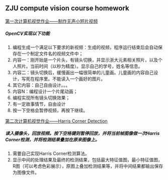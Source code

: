 ## ZJU compute vision course homework
[第一次计算机视觉作业——制作无声小短片视频](/CVhomework_1)
  
##### OpenCV实现以下功能
1. 编程生成一个满足以下要求的新视频：生成的视频，程序运行结束后会自动保存在一个制定文件名的视频文件中；
2. 内容一：刚开始是一个片头，有镜头切换，并显示浙大元素相关照片，以及个人照片。当前时间（以秒为精度）。显示自己的学号，姓名等信息。
3. 内容二：镜头切换后，缓慢画出一幅很简单的儿童画。儿童画的内容自己设计，写死在程序里。不能读入一个画好的图片。
4. 其它内容：自己自由设计。。。
5. 内容N：编程设计一个片尾动画；
6. 编程实现所有镜头切换效果；
7. 有一定故事情节，自由设计
8. 按一下空格会暂停视频，再按下继续。

[第二次计算机视觉作业——Harris Corner Detection](/CVhomework_2)

##### 读入摄像头，回放视频。按下空格键则暂停回放，并将当前帧图像做一次Harris Corner检测，并将检测结果叠加在原来图像上。
1. 需要自己实现Harris Corner检测算法。
2. 显示中间的处理结果及最终的检测结果，包括最大特征值图，最小特征值图，R图（可以考虑色彩展示），原图上叠加检测结果等，并将中间结果都输出保存为图像文件。